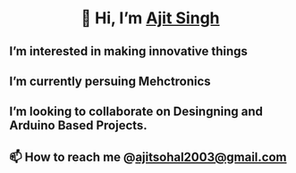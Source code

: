 <h1 align="Center"> 👋 Hi, I’m <a href="www.linkedin.com/in/ajit-sohal"> Ajit Singh </a> </h1> 

## I’m interested in making innovative things
## I’m currently persuing Mehctronics
## I’m looking to collaborate on Desingning and Arduino Based Projects.
## 📫 How to reach me @ajitsohal2003@gmail.com
